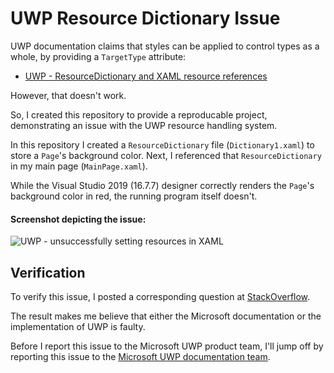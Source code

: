 # UWP Resource Dictionary Issue

UWP documentation claims that styles can be applied to control
types as a whole, by providing a `TargetType` attribute:

- [UWP - ResourceDictionary and XAML resource references](https://docs.microsoft.com/windows/uwp/design/controls-and-patterns/resourcedictionary-and-xaml-resource-references)

However, that doesn't work.

So, I created this repository to provide a reproducable project,
demonstrating an issue with the UWP resource handling system.

In this repository I created a `ResourceDictionary` file (`Dictionary1.xaml`) to store a `Page`'s
background color. Next, I referenced that `ResourceDictionary` in my main page (`MainPage.xaml`).

While the Visual Studio 2019 (16.7.7) designer correctly renders the `Page`'s background color
in red, the running program itself doesn't.

#### Screenshot depicting the issue:

![UWP - unsuccessfully setting resources in XAML](https://i.stack.imgur.com/jQdYv.png)

## Verification

To verify this issue, I posted a corresponding question at
[StackOverflow](https://stackoverflow.com/questions/64617364/how-can-i-set-page-background-color-using-resouredictionary/64631649).

The result makes me believe that either the Microsoft documentation or the
implementation of UWP is faulty.

Before I report this issue to the Microsoft UWP product team, I'll jump off by reporting
this issue to the [Microsoft UWP documentation team](https://github.com/MicrosoftDocs/windows-uwp/issues/2790).